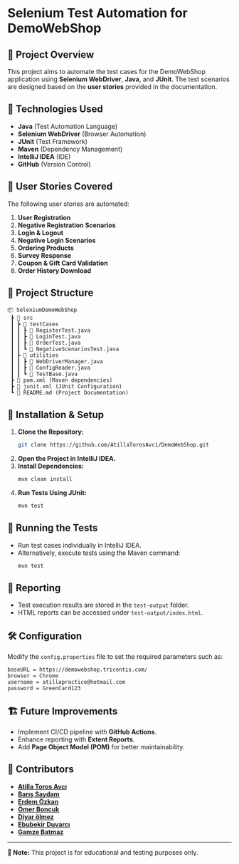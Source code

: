 # Selenium Test Automation for DemoWebShop

## 📌 Project Overview
This project aims to automate the test cases for the DemoWebShop application using **Selenium WebDriver**, **Java**, and **JUnit**. The test scenarios are designed based on the **user stories** provided in the documentation.

## 🔧 Technologies Used
- **Java** (Test Automation Language)
- **Selenium WebDriver** (Browser Automation)
- **JUnit** (Test Framework)
- **Maven** (Dependency Management)
- **IntelliJ IDEA** (IDE)
- **GitHub** (Version Control)

## 📜 User Stories Covered
The following user stories are automated:
1. **User Registration**
2. **Negative Registration Scenarios**
3. **Login & Logout**
4. **Negative Login Scenarios**
5. **Ordering Products**
6. **Survey Response**
7. **Coupon & Gift Card Validation**
8. **Order History Download**

## 📂 Project Structure
```
📦 SeleniumDemoWebShop
 ┣ 📂 src
 ┃ ┣ 📂 testCases
 ┃ ┃ ┣ 📝 RegisterTest.java
 ┃ ┃ ┣ 📝 LoginTest.java
 ┃ ┃ ┣ 📝 OrderTest.java
 ┃ ┃ ┗ 📝 NegativeScenariosTest.java
 ┃ ┣ 📂 utilities
 ┃ ┃ ┣ 📝 WebDriverManager.java
 ┃ ┃ ┣ 📝 ConfigReader.java
 ┃ ┃ ┗ 📝 TestBase.java
 ┣ 📜 pom.xml (Maven dependencies)
 ┣ 📜 junit.xml (JUnit Configuration)
 ┗ 📜 README.md (Project Documentation)
```

## 🚀 Installation & Setup
1. **Clone the Repository:**
   ```sh
   git clone https://github.com/AtillaTorosAvci/DemoWebShop.git
   ```
2. **Open the Project in IntelliJ IDEA.**
3. **Install Dependencies:**
   ```sh
   mvn clean install
   ```
4. **Run Tests Using JUnit:**
   ```sh
   mvn test
   ```

## 🧪 Running the Tests
- Run test cases individually in IntelliJ IDEA.
- Alternatively, execute tests using the Maven command:
  ```sh
  mvn test
  ```

## 📄 Reporting
- Test execution results are stored in the `test-output` folder.
- HTML reports can be accessed under `test-output/index.html`.

## 🛠 Configuration
Modify the `config.properties` file to set the required parameters such as:
```
baseURL = https://demowebshop.tricentis.com/
browser = Chrome
username = atillapractice@hotmail.com
password = GreenCard123
```

## 🏗️ Future Improvements
- Implement CI/CD pipeline with **GitHub Actions**.
- Enhance reporting with **Extent Reports**.
- Add **Page Object Model (POM)** for better maintainability.

## 📌 Contributors
- **[Atilla Toros Avcı](https://github.com/AtillaTorosAvci)** 
- **[Barış Saydam](https://github.com/BarisSaydam)**
- **[Erdem Özkan](https://github.com/ErdemOzkann)**
- **[Ömer Boncuk](https://github.com/palanque92)**
- **[Diyar ölmez](https://github.com/diyarolmezz)**
- **[Ebubekir Duvarcı](https://github.com/Ebubekir2025)**
- **[Gamze Batmaz](https://github.com/GAMZE3845/)**
---

**📌 Note:** This project is for educational and testing purposes only.
